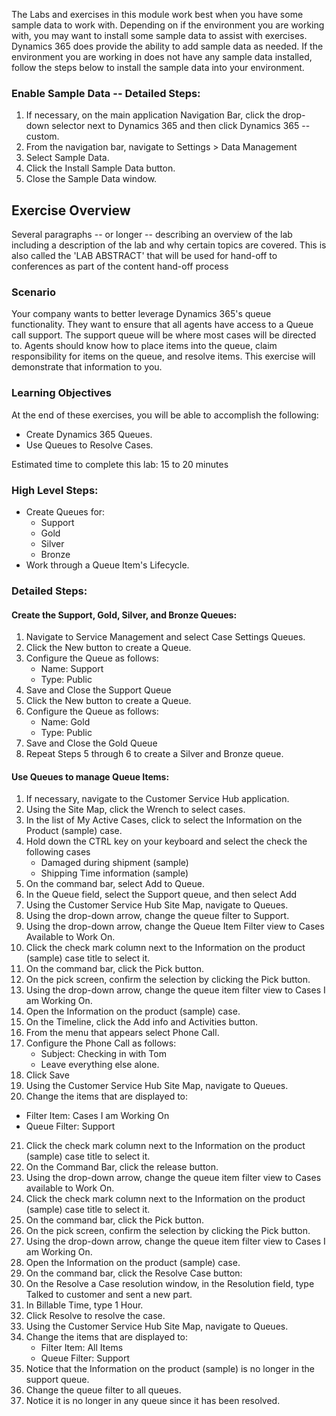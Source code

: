 The Labs and exercises in this module work best when you have some sample data to work with. Depending on if the environment you are working with, you may want to install some sample data to assist with exercises. Dynamics 365 does provide the ability to add sample data as needed. If the environment you are working in does not have any sample data installed, follow the steps below to install the sample data into your environment.

### Enable Sample Data -- Detailed Steps:
1. If necessary, on the main application Navigation Bar, click the drop-down selector next to Dynamics 365 and then click Dynamics 365 -- custom.
2. From the navigation bar, navigate to Settings \> Data Management
3. Select Sample Data.
4. Click the Install Sample Data button.
5. Close the Sample Data window.

## Exercise Overview

Several paragraphs -- or longer -- describing an overview of the lab
including a description of the lab and why certain topics are covered.
This is also called the 'LAB ABSTRACT' that will be used for hand-off to
conferences as part of the content hand-off process

### Scenario

Your company wants to better leverage Dynamics 365's queue
functionality. They want to ensure that all agents have access to a
Queue call support. The support queue will be where most cases will be
directed to. Agents should know how to place items into the queue, claim
responsibility for items on the queue, and resolve items. This exercise
will demonstrate that information to you.

### Learning Objectives

At the end of these exercises, you will be able to accomplish the
following:
-   Create Dynamics 365 Queues.
-   Use Queues to Resolve Cases.

Estimated time to complete this lab: 15 to 20 minutes

### High Level Steps:

-   Create Queues for:
    -   Support
    -   Gold
    -   Silver
    -   Bronze
-   Work through a Queue Item's Lifecycle.

### Detailed Steps:

#### Create the Support, Gold, Silver, and Bronze Queues:

1.  Navigate to Service Management and select Case Settings Queues.
2.  Click the New button to create a Queue.
3.  Configure the Queue as follows:
    -   Name: Support
    -   Type: Public
4.  Save and Close the Support Queue
5.  Click the New button to create a Queue.
6.  Configure the Queue as follows:
    -   Name: Gold
    -   Type: Public
7.  Save and Close the Gold Queue
8.  Repeat Steps 5 through 6 to create a Silver and Bronze queue.

#### Use Queues to manage Queue Items:

1.  If necessary, navigate to the Customer Service Hub application.
2.  Using the Site Map, click the Wrench to select cases.
3.  In the list of My Active Cases, click to select the Information on the Product (sample) case.
4.  Hold down the CTRL key on your keyboard and select the check the following cases
    -   Damaged during shipment (sample)
    -   Shipping Time information (sample)
5.  On the command bar, select Add to Queue.
6.  In the Queue field, select the Support queue, and then select Add
7.  Using the Customer Service Hub Site Map, navigate to Queues.
8.  Using the drop-down arrow, change the queue filter to Support.
9.  Using the drop-down arrow, change the Queue Item Filter view to Cases Available to Work On.
10. Click the check mark column next to the Information on the product (sample) case title to select it.
11. On the command bar, click the Pick button.
12. On the pick screen, confirm the selection by clicking the Pick button.
13. Using the drop-down arrow, change the queue item filter view to Cases I am Working On.
14. Open the Information on the product (sample) case.
15. On the Timeline, click the Add info and Activities button.
16. From the menu that appears select Phone Call.
17. Configure the Phone Call as follows:
    -   Subject: Checking in with Tom 
    -   Leave everything else alone.
18. Click Save
19. Using the Customer Service Hub Site Map, navigate to Queues.
20. Change the items that are displayed to:
- Filter Item: Cases I am Working On
- Queue Filter: Support
21. Click the check mark column next to the Information on the product (sample) case title to select it.
22. On the Command Bar, click the release button.
23. Using the drop-down arrow, change the queue item filter view to Cases available to Work On.
24. Click the check mark column next to the Information on the product (sample) case title to select it.
25. On the command bar, click the Pick button.
26. On the pick screen, confirm the selection by clicking the Pick button.
27. Using the drop-down arrow, change the queue item filter view to Cases I am Working On.
28. Open the Information on the product (sample) case.
29. On the command bar, click the Resolve Case button:
30. On the Resolve a Case resolution window, in the Resolution field, type Talked to customer and sent a new part.
31. In Billable Time, type 1 Hour.
32. Click Resolve to resolve the case.
33. Using the Customer Service Hub Site Map, navigate to Queues.
34. Change the items that are displayed to:
    -   Filter Item: All Items
    -   Queue Filter: Support
35. Notice that the Information on the product (sample) is no longer in the support queue.
36. Change the queue filter to all queues.
37. Notice it is no longer in any queue since it has been resolved.
